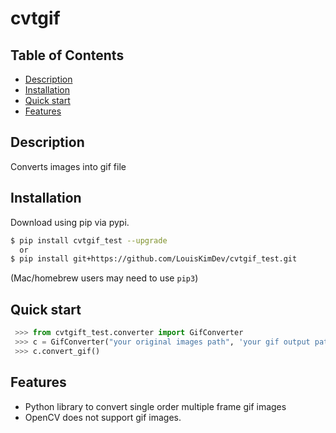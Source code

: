 # cvtgif

## Table of Contents

- [Description](#description)
- [Installation](#installation)
- [Quick start](#quick-start)
- [Features](#features)

## Description

Converts images into gif file

## Installation

Download using pip via pypi.

```bash
$ pip install cvtgif_test --upgrade
  or
$ pip install git+https://github.com/LouisKimDev/cvtgif_test.git
```

(Mac/homebrew users may need to use `pip3`)

## Quick start

```python
 >>> from cvtgift_test.converter import GifConverter
 >>> c = GifConverter("your original images path", 'your gif output path', (320,240))
 >>> c.convert_gif()
```

## Features

- Python library to convert single order multiple frame gif images
- OpenCV does not support gif images.
